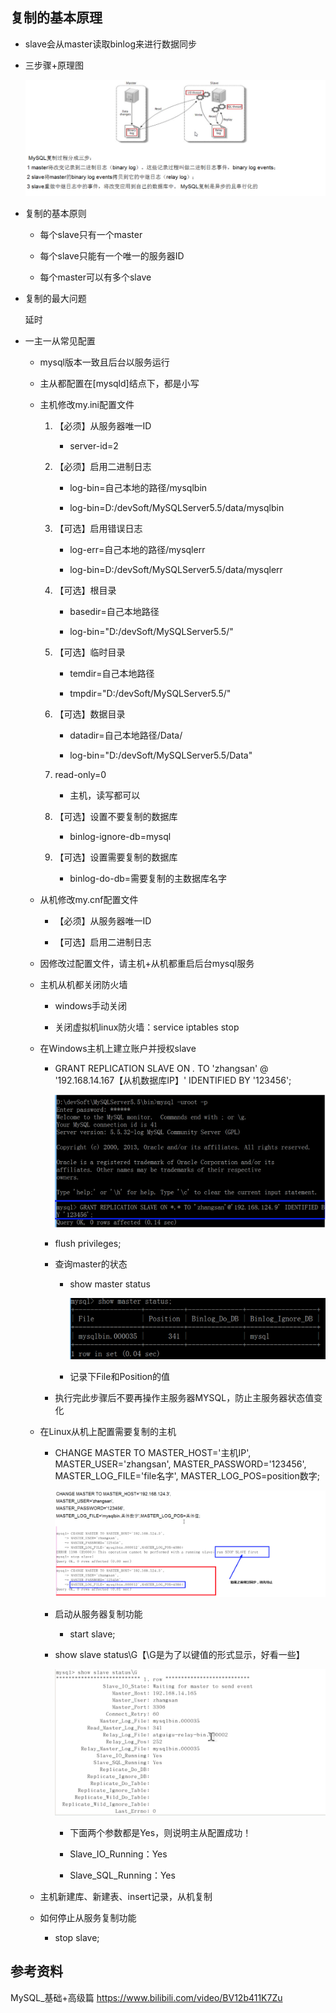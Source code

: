 ## 复制的基本原理

- slave会从master读取binlog来进行数据同步

- 三步骤+原理图

    ![](images/01.png)

- 复制的基本原则

    - 每个slave只有一个master

    - 每个slave只能有一个唯一的服务器ID

    - 每个master可以有多个slave

- 复制的最大问题

    延时

- 一主一从常见配置

    - mysql版本一致且后台以服务运行
    
    - 主从都配置在[mysqld]结点下，都是小写
    
    - 主机修改my.ini配置文件
        
        1. 【必须】从服务器唯一ID
            
            - server-id=2
        
        2. 【必须】启用二进制日志

            - log-bin=自己本地的路径/mysqlbin

            - log-bin=D:/devSoft/MySQLServer5.5/data/mysqlbin

        3. 【可选】启用错误日志

            - log-err=自己本地的路径/mysqlerr

            - log-bin=D:/devSoft/MySQLServer5.5/data/mysqlerr

        4. 【可选】根目录 

            - basedir=自己本地路径

            - log-bin="D:/devSoft/MySQLServer5.5/"

        5. 【可选】临时目录

            - temdir=自己本地路径
            
            - tmpdir="D:/devSoft/MySQLServer5.5/"

        6. 【可选】数据目录

            - datadir=自己本地路径/Data/

            - log-bin="D:/devSoft/MySQLServer5.5/Data"

        7. read-only=0

            - 主机，读写都可以

        8. 【可选】设置不要复制的数据库

            - binlog-ignore-db=mysql

        9. 【可选】设置需要复制的数据库

            - binlog-do-db=需要复制的主数据库名字

    - 从机修改my.cnf配置文件

        - 【必须】从服务器唯一ID
            
        - 【可选】启用二进制日志

    - 因修改过配置文件，请主机+从机都重启后台mysql服务
    
    - 主机从机都关闭防火墙
        
        - windows手动关闭
        
        - 关闭虚拟机linux防火墙：service iptables stop
    
    - 在Windows主机上建立账户并授权slave
    
        - GRANT REPLICATION SLAVE ON *.* TO 'zhangsan' @ '192.168.14.167【从机数据库IP】' IDENTIFIED BY '123456';
            
            ![](images/02.png)

        - flush privileges;
    
        - 查询master的状态
    
            - show master status
    
                ![](images/03.png)
    
            - 记录下File和Position的值
    
        - 执行完此步骤后不要再操作主服务器MYSQL，防止主服务器状态值变化
    
    - 在Linux从机上配置需要复制的主机
    
        - CHANGE MASTER TO MASTER_HOST='主机IP', MASTER_USER='zhangsan', MASTER_PASSWORD='123456', MASTER_LOG_FILE='file名字', MASTER_LOG_POS=position数字;
    
            ![](images/04.png)
    
        - 启动从服务器复制功能
            
            - start slave;
    
        - show slave status\G【\G是为了以键值的形式显示，好看一些】
            
            ![](images/05.png)

            - 下面两个参数都是Yes，则说明主从配置成功！
    
            - Slave_IO_Running：Yes
    
            - Slave_SQL_Running：Yes
        
    - 主机新建库、新建表、insert记录，从机复制
    
    - 如何停止从服务复制功能
        
        - stop slave;

## 参考资料

MySQL_基础+高级篇
https://www.bilibili.com/video/BV12b411K7Zu
